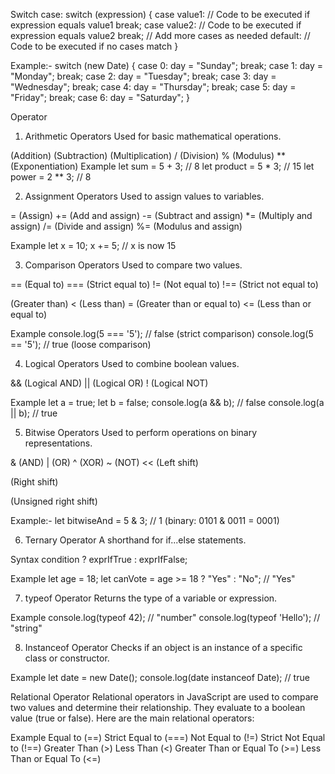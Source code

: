 
Switch case:
switch (expression) { case value1: // Code to be executed if expression equals value1 break; case value2: // Code to be executed if expression equals value2 break; // Add more cases as needed default: // Code to be executed if no cases match }

Example:-
switch (new Date) { case 0: day = "Sunday"; break; case 1: day = "Monday"; break; case 2: day = "Tuesday"; break; case 3: day = "Wednesday"; break; case 4: day = "Thursday"; break; case 5: day = "Friday"; break; case 6: day = "Saturday"; }

Operator
1. Arithmetic Operators
Used for basic mathematical operations.

(Addition)
(Subtraction)
(Multiplication) / (Division) % (Modulus) ** (Exponentiation)
Example
let sum = 5 + 3; // 8 let product = 5 * 3; // 15 let power = 2 ** 3; // 8

2. Assignment Operators
Used to assign values to variables.

= (Assign) += (Add and assign) -= (Subtract and assign) *= (Multiply and assign) /= (Divide and assign) %= (Modulus and assign)

Example
let x = 10; x += 5; // x is now 15

3. Comparison Operators
Used to compare two values.

== (Equal to) === (Strict equal to) != (Not equal to) !== (Strict not equal to)

(Greater than) < (Less than) = (Greater than or equal to) <= (Less than or equal to)

Example
console.log(5 === '5'); // false (strict comparison) console.log(5 == '5'); // true (loose comparison)

4. Logical Operators
Used to combine boolean values.

&& (Logical AND) || (Logical OR) ! (Logical NOT)

Example
let a = true; let b = false; console.log(a && b); // false console.log(a || b); // true

5. Bitwise Operators
Used to perform operations on binary representations.

& (AND) | (OR) ^ (XOR) ~ (NOT) << (Left shift)

(Right shift)

(Unsigned right shift)

Example:-
let bitwiseAnd = 5 & 3; // 1 (binary: 0101 & 0011 = 0001)

6. Ternary Operator
A shorthand for if...else statements.

Syntax
condition ? exprIfTrue : exprIfFalse;

Example
let age = 18; let canVote = age >= 18 ? "Yes" : "No"; // "Yes"

7. typeof Operator
Returns the type of a variable or expression.

Example
console.log(typeof 42); // "number" console.log(typeof 'Hello'); // "string"

8. Instanceof Operator
Checks if an object is an instance of a specific class or constructor.

Example
let date = new Date(); console.log(date instanceof Date); // true

Relational Operator
Relational operators in JavaScript are used to compare two values and determine their relationship. They evaluate to a boolean value (true or false). Here are the main relational operators:

Example
Equal to (==)
Strict Equal to (===)
Not Equal to (!=)
Strict Not Equal to (!==)
Greater Than (>)
Less Than (<)
Greater Than or Equal To (>=)
Less Than or Equal To (<=)

